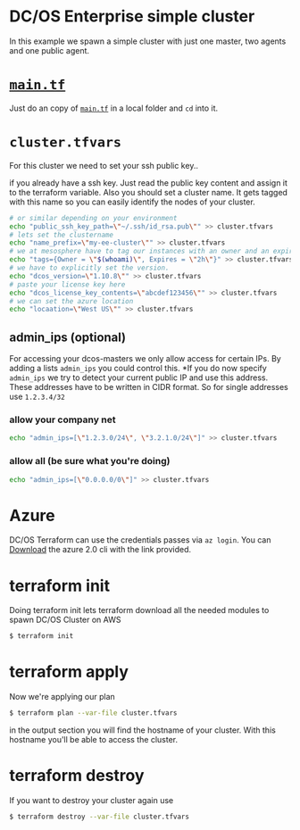 # DC/OS Enterprise simple cluster
In this example we spawn a simple cluster with just one master, two agents and one public agent.

# [`main.tf`](./main.tf?raw=1)
Just do an copy of [`main.tf`](./main.tf?raw=1) in a local folder and `cd` into it.

# `cluster.tfvars`
For this cluster we need to set your ssh public key..

if you already have a ssh key. Just read the public key content and assign it to the terraform variable. Also you should set a cluster name. It gets tagged with this name so you can easily identify the nodes of your cluster.

```bash
# or similar depending on your environment
echo "public_ssh_key_path=\"~/.ssh/id_rsa.pub\"" >> cluster.tfvars
# lets set the clustername
echo "name_prefix=\"my-ee-cluster\"" >> cluster.tfvars
# we at mesosphere have to tag our instances with an owner and an expire date.
echo "tags={Owner = \"$(whoami)\", Expires = \"2h\"}" >> cluster.tfvars
# we have to explicitly set the version.
echo "dcos_version=\"1.10.8\"" >> cluster.tfvars
# paste your license key here
echo "dcos_license_key_contents=\"abcdef123456\"" >> cluster.tfvars
# we can set the azure location
echo "locaation=\"West US\"" >> cluster.tfvars
```

## admin_ips (optional)
For accessing your dcos-masters we only allow access for certain IPs. By adding a lists `admin_ips` you could control this. *If you do now specify `admin_ips` we try to detect your current public IP and use this address. These addresses have to be written in CIDR format. So for single addresses use `1.2.3.4/32`

### allow your company net

```bash
echo "admin_ips=[\"1.2.3.0/24\", \"3.2.1.0/24\"]" >> cluster.tfvars
```

### allow all (be sure what you're doing)
```bash
echo "admin_ips=[\"0.0.0.0/0\"]" >> cluster.tfvars
```

# Azure
DC/OS Terraform can use the credentials passes via `az login`. You can [Download](https://docs.microsoft.com/en-us/cli/azure/install-azure-cli?view=azure-cli-latest) the azure 2.0 cli with the link provided.

# terraform init
Doing terraform init lets terraform download all the needed modules to spawn DC/OS Cluster on AWS

```bash
$ terraform init
```

<!---
A terraform bug was noticed when using the terraform apply <plan> method. The tradition terraform apply method works for the time being. We will investigate why this error produces this bug below:

                                                                                                                                                                                                                                                           
```
$ terraform apply "cluster.plan"
Error: Error applying plan:

1 error(s) occurred:

* module.dcos.provider.aws: Not a valid region: 

Terraform does not automatically rollback in the face of errors.
Instead, your Terraform state file has been partially updated with
any resources that successfully completed. Please address the error
above and apply again to incrementally change your infrastructure
```

---REMOVED

# terraform plan
We expect your aws environment is properly setup. Check it with issuing `aws sts get-caller-identity`.

We now create the terraform plan which gets applied later on.
```bash
$ terraform plan --var-file cluster.tfvars -out=cluster.plan
```

# terraform apply
Now we're applying our plan

```bash
$ terraform apply "cluster.plan"
```

in the output section you will find the hostname of your cluster. With this hostname you'll be able to access the cluster.
---REMOVED

REPO'D ON VERSION:
```
$ terraform -v
Terraform v0.11.8
```

+Replaced with section below
-->

# terraform apply
Now we're applying our plan

```bash
$ terraform plan --var-file cluster.tfvars 
```

in the output section you will find the hostname of your cluster. With this hostname you'll be able to access the cluster.

# terraform destroy
If you want to destroy your cluster again use

```bash
$ terraform destroy --var-file cluster.tfvars
```
